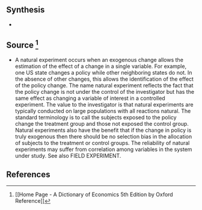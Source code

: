 ## Synthesis
- 
## Source [^1]
- A natural experiment occurs when an exogenous change allows the estimation of the effect of a change in a single variable. For example, one US state changes a policy while other neighboring states do not. In the absence of other changes, this allows the identification of the effect of the policy change. The name natural experiment reflects the fact that the policy change is not under the control of the investigator but has the same effect as changing a variable of interest in a controlled experiment. The value to the investigator is that natural experiments are typically conducted on large populations with all reactions natural. The standard terminology is to call the subjects exposed to the policy change the treatment group and those not exposed the control group. Natural experiments also have the benefit that if the change in policy is truly exogenous then there should be no selection bias in the allocation of subjects to the treatment or control groups. The reliability of natural experiments may suffer from correlation among variables in the system under study. See also FIELD EXPERIMENT.
## References

[^1]: [[Home Page - A Dictionary of Economics 5th Edition by Oxford Reference]]